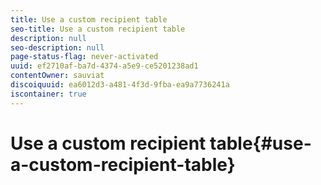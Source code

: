 ```yaml
---
title: Use a custom recipient table
seo-title: Use a custom recipient table
description: null
seo-description: null
page-status-flag: never-activated
uuid: ef2710af-ba7d-4374-a5e9-ce5201238ad1
contentOwner: sauviat
discoiquuid: ea6012d3-a481-4f3d-9fba-ea9a7736241a
iscontainer: true
---
```


# Use a custom recipient table{#use-a-custom-recipient-table}


